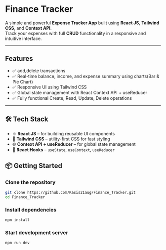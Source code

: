 
# Finance Tracker

A simple and powerful **Expense Tracker App** built using **React JS**, **Tailwind CSS**, and **Context API**.  
Track your expenses with full **CRUD** functionality in a responsive and intuitive interface.

---

## Features

- ✅ add,delete transactions  
- ✅ Real-time balance, income, and expense summary using charts(Bar & Pie Chart)
- ✅ Responsive UI using Tailwind CSS  
- ✅ Global state management with React Context API + useReducer  
- ✅ Fully functional Create, Read, Update, Delete operations

---

## 🛠 Tech Stack

- ⚛️ **React JS** – for building reusable UI components  
- 🎨 **Tailwind CSS** – utility-first CSS for fast styling  
- 🌐 **Context API + useReducer** – for global state management  
- 🧠 **React Hooks** – `useState`, `useContext`, `useReducer`

## 📦 Getting Started

### Clone the repository
```bash
git clone https://github.com/Kasis21aug/Finance_Tracker.git
cd Finance_Tracker
````

### Install dependencies

```bash
npm install
```

### Start development server

```bash
npm run dev
```
